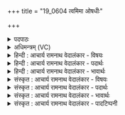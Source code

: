 +++
title = "19_0604 त्वमिमा ओषधीः"

+++
<details><summary>पदपाठः</summary>

त्व꣢म्। इ꣣माः꣢। ओ꣡ष꣢꣯धीः। ओ꣡ष꣢꣯। धीः꣣। सोम। वि꣡श्वाः꣢꣯। त्वम्। अ꣣पः꣢। अ꣣जनयः। त्व꣢म्। गाः। त्वम्। आ। अ꣣तनोः। उरु꣢। अ꣣न्त꣡रि꣢क्षम्। त्वम्। ज्यो꣡ति꣢꣯षा। वि। त꣡मः꣢꣯। व꣣वर्थ। ६०४।
</details>

<details><summary>अधिमन्त्रम् (VC)</summary>

- सोमः
- गोतमो राहूगणः
- त्रिष्टुप्
- धैवतः
- आरण्यं काण्डम्
</details>

<details><summary>हिन्दी : आचार्य रामनाथ वेदालंकार - विषयः</summary>

अगले मन्त्र में सोम परमेश्वर की महिमा वर्णित की गयी है।
</details>

<details><summary>हिन्दी : आचार्य रामनाथ वेदालंकार - पदार्थः</summary>

पदार्थान्वयभाषाः -  हे (सोम) सर्वोत्पादक परमात्मन् ! (त्वम्) सर्वशक्तिमान् आपने (इमाः) इन दृश्यमान (विश्वाः) सब (ओषधीः) रोगनिवारक सोमलता आदि ओषधियों को, (त्वम्) सर्वोपकारी आपने (अपः) जलों को, (त्वम्) सब प्राणियों के पालनकर्ता आपने (गाः) गौओं को (अजनयः) उत्पन्न किया है। (त्वम्) सबके विस्तारक आपने उरु विशाल (अन्तरिक्षम्) अन्तरिक्ष को (आतनोः) विस्तीर्ण किया है। (त्वम्) सर्वप्रकाशक आप (ज्योतिषा) सूर्य की ज्योति से (तमः) रात्रि के अन्धकार को (वि ववर्थ) निवारण करते हो ॥३॥
</details>

<details><summary>हिन्दी : आचार्य रामनाथ वेदालंकार - भावार्थः</summary>

भावार्थभाषाः -  परमात्मा द्वारा ही यह चराचररूप सब जगत् उत्पन्न, पालित, पोषित और व्यवस्थित किया जाकर सबको सुख दे रहा है ॥३॥
</details>

<details><summary>संस्कृत : आचार्य रामनाथ वेदालंकार - विषयः</summary>

अथ सोमाख्यस्य परमेश्वरस्य महिमानमाह।
</details>

<details><summary>संस्कृत : आचार्य रामनाथ वेदालंकार - पदार्थः</summary>

पदार्थान्वयभाषाः -  हे (सोम) सर्वोत्पादक परमात्मन् ! यः सवति चराचरं जगत् स सोमः। षु प्रसवैश्वर्ययोः। ‘अर्तिस्तुसु०’ उ० १।१४ इति मन्। (त्वम्) सर्वशक्तिमान् (इमाः) एताः दृश्यमानाः (विश्वाः) समस्ताः (ओषधीः) रोगनिवारिकाः सोमलताद्याः, (त्वम्) सर्वोपकारी (अपः) जलानि, (त्वम्) सर्वप्राणिपालकः (गाः) धेनूः (अजनयः) उत्पादितवानसि। (त्वम्) सर्वविस्तारकः (उरु) विशालम् (अन्तरिक्षम्) मध्यलोकम् (आ अतनोः) विस्तारितवानसि। (त्वम्) सर्वप्रकाशकः (ज्योतिषा) सूर्यप्रकाशेन (तमः) रात्र्याः अन्धकारम् (वि ववर्थ) निवारयसि। वृञ् वरणे धातोः सामान्यार्थे लिटि ‘बभूथाततन्थजगृभ्मववर्थेति निगमे’ अ० ७।२।६४ इति निपातनाद् इट्प्रतिषेधे रूपम्। “ववरिथेति भाषायाम्। क्रादिसूत्रादेवास्य प्रतिषेधे सिद्धे नियमार्थं वचनम्। निगम एव, न भाषाया”मिति काशिकावृत्तिः ॥३॥२
</details>

<details><summary>संस्कृत : आचार्य रामनाथ वेदालंकार - भावार्थः</summary>

भावार्थभाषाः -  परमात्मनैवेदं चराचररूपं सर्वं जगदुत्पादितं पालितं पोषितं व्यवस्थापितं च सर्वान् सुखयति ॥३॥
</details>

<details><summary>संस्कृत : आचार्य रामनाथ वेदालंकार - पादटिप्पनी</summary>

टिप्पणी:   १. ऋ० १।९१।२२, य० ३४।२२ ‘त्वमाततन्थोर्वन्तरिक्षं’ इति पाठः। २. दयानन्दर्षिर्मन्त्रमिमम् ऋग्भाष्ये परमेश्वरपक्षे यजुर्भाष्ये च राजपक्षे व्याख्यातवान्।
</details>